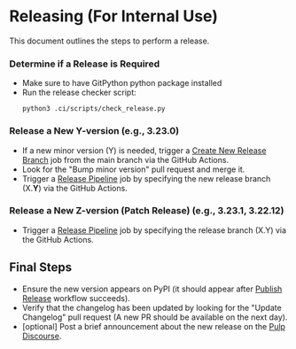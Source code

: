 [//]: # "WARNING: DO NOT EDIT!"
[//]: # ""
[//]: # "This file was generated by plugin_template, and is managed by it. Please use"
[//]: # "'./plugin-template --github pulp_ostree' to update this file."
[//]: # ""
[//]: # "For more info visit https://github.com/pulp/plugin_template"
# Releasing (For Internal Use)

This document outlines the steps to perform a release.

### Determine if a Release is Required
- Make sure to have GitPython python package installed
- Run the release checker script:
  ```
  python3 .ci/scripts/check_release.py
  ```

### Release a New Y-version (e.g., 3.23.0)
- If a new minor version (Y) is needed, trigger a [Create New Release Branch](https://github.com/pulp/pulp_ostree/actions/workflows/create-branch.yml) job from the main branch via the GitHub Actions.
- Look for the "Bump minor version" pull request and merge it.
- Trigger a [Release Pipeline](https://github.com/pulp/pulp_ostree/actions/workflows/release.yml) job by specifying the new release branch (X.**Y**) via the GitHub Actions.

### Release a New Z-version (Patch Release) (e.g., 3.23.1, 3.22.12)
- Trigger a [Release Pipeline](https://github.com/pulp/pulp_ostree/actions/workflows/release.yml) job by specifying the release branch (X.Y) via the GitHub Actions.

## Final Steps
- Ensure the new version appears on PyPI (it should appear after [Publish Release](https://github.com/pulp/pulp_ostree/actions/workflows/publish.yml) workflow succeeds).
- Verify that the changelog has been updated by looking for the "Update Changelog" pull request (A new PR should be available on the next day).
- [optional] Post a brief announcement about the new release on the [Pulp Discourse](https://discourse.pulpproject.org/).
